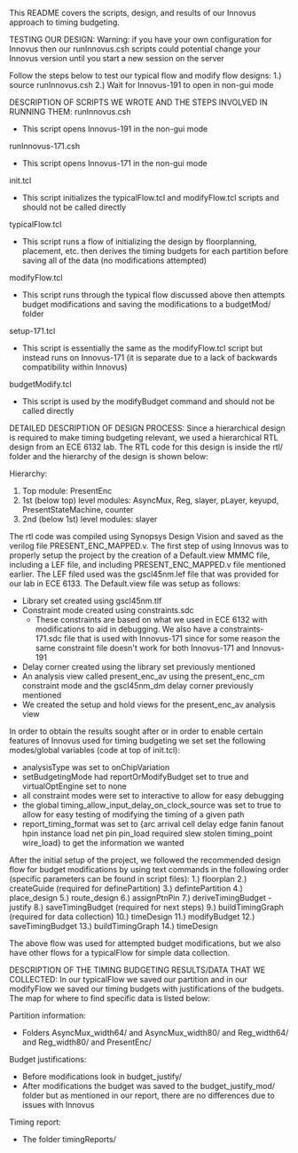 This README covers the scripts, design, and results of our Innovus approach to timing budgeting.

TESTING OUR DESIGN:
Warning: if you have your own configuration for Innovus then our runInnovus.csh scripts could potential change your Innovus version until you start a new session on the server

Follow the steps below to test our typical flow and modify flow designs:
1.) source runInnovus.csh
2.) Wait for Innovus-191 to open in non-gui mode


DESCRIPTION OF SCRIPTS WE WROTE AND THE STEPS INVOLVED IN RUNNING THEM:
runInnovus.csh
- This script opens Innovus-191 in the non-gui mode

runInnovus-171.csh
- This script opens Innovus-171 in the non-gui mode

init.tcl
- This script initializes the typicalFlow.tcl and modifyFlow.tcl scripts and should not be called directly

typicalFlow.tcl
- This script runs a flow of initializing the design by floorplanning, placement, etc. then derives the timing budgets for each partition before saving all of the data (no modifications attempted)

modifyFlow.tcl
- This script runs through the typical flow discussed above then attempts budget modifications and saving the modifications to a budgetMod/ folder

setup-171.tcl
- This script is essentially the same as the modifyFlow.tcl script but instead runs on Innovus-171 (it is separate due to a lack of backwards compatibility within Innovus)

budgetModify.tcl
- This script is used by the modifyBudget command and should not be called directly


DETAILED DESCRIPTION OF DESIGN PROCESS:
Since a hierarchical design is required to make timing budgeting relevant, we used a hierarchical RTL design from an ECE 6132 lab. The RTL code for this design is inside the rtl/ folder and the hierarchy of the design is shown below:

Hierarchy:
1) Top module: PresentEnc
2) 1st (below top) level modules: AsyncMux, Reg, slayer, pLayer, keyupd, PresentStateMachine, counter
3) 2nd (below 1st) level modules: slayer

The rtl code was compiled using Synopsys Design Vision and saved as the verilog file PRESENT_ENC_MAPPED.v. The first step of using Innovus was to properly setup the project by the creation of a Default.view MMMC file, including a LEF file, and including PRESENT_ENC_MAPPED.v file mentioned earlier. The LEF filed used was the gscl45nm.lef file that was provided for our lab in ECE 6133. The Default.view file was setup as follows:
- Library set created using gscl45nm.tlf
- Constraint mode created using constraints.sdc
    - These constraints are based on what we used in ECE 6132 with modifications to aid in debugging. We also have a constraints-171.sdc file that is used with Innovus-171 since for some reason the same constraint file doesn't work for both Innovus-171 and Innovus-191
- Delay corner created using the library set previously mentioned
- An analysis view called present_enc_av using the present_enc_cm constraint mode and the gscl45nm_dm delay corner previously mentioned
- We created the setup and hold views for the present_enc_av analysis view

In order to obtain the results sought after or in order to enable certain features of Innovus used for timing budgeting we set set the following modes/global variables (code at top of init.tcl):
- analysisType was set to onChipVariation
- setBudgetingMode had reportOrModifyBudget set to true and virtualOptEngine set to none
- all constraint modes were set to interactive to allow for easy debugging
- the global timing_allow_input_delay_on_clock_source was set to true to allow for easy testing of modifying the timing of a given path
- report_timing_format was set to {arc arrival cell delay edge fanin fanout hpin instance load net pin pin_load required slew stolen timing_point wire_load} to get the information we wanted

After the initial setup of the project, we followed the recommended design flow for budget modifications by using text commands in the following order (specific parameters can be found in script files):
1.) floorplan
2.) createGuide (required for definePartition)
3.) defintePartition
4.) place_design
5.) route_design
6.) assignPtnPin
7.) deriveTimingBudget -justify
8.) saveTimingBudget (required for next steps)
9.) buildTimingGraph (required for data collection)
10.) timeDesign
11.) modifyBudget
12.) saveTimingBudget
13.) buildTimingGraph
14.) timeDesign

The above flow was used for attempted budget modifications, but we also have other flows for a typicalFlow for simple data collection.

DESCRIPTION OF THE TIMING BUDGETING RESULTS/DATA THAT WE COLLECTED:
In our typicalFlow we saved our partition and in our modifyFlow we saved our timing budgets with justifications of the budgets. The map for where to find specific data is listed below:

Partition information:
- Folders AsyncMux_width64/ and AsyncMux_width80/ and  Reg_width64/ and  Reg_width80/ and PresentEnc/

Budget justifications:
- Before modifications look in budget_justify/
- After modifications the budget was saved to the budget_justify_mod/ folder but as mentioned in our report, there are no differences due to issues with Innovus

Timing report:
- The folder timingReports/
